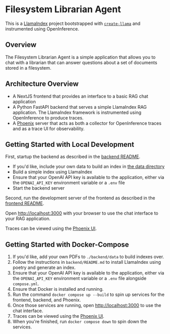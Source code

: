 # Filesystem Librarian Agent

This is a [LlamaIndex](https://www.llamaindex.ai/) project bootstrapped with [`create-llama`](https://github.com/run-llama/LlamaIndexTS/tree/main/packages/create-llama) and instrumented using OpenInference.

## Overview

The Filesystem Librarian Agent is a simple application that allows you to chat with a librarian that can answer questions about a set of documents stored in a filesystem.

## Architecture Overview

- A NextJS frontend that provides an interface to a basic RAG chat application
- A Python FastAPI backend that serves a simple LlamaIndex RAG application. The LlamaIndex framework is instrumented using OpenInference to produce traces.
- A [Phoenix](https://github.com/Arize-ai/phoenix) server that acts as both a collector for OpenInference traces and as a trace UI for observability.



## Getting Started with Local Development

First, startup the backend as described in the [backend README](./backend/README.md).

- If you'd like, include your own data to build an index in [the data directory](./backend/data/)
- Build a simple index using LlamaIndex
- Ensure that your OpenAI API key is available to the application, either via the `OPENAI_API_KEY` environment variable or a `.env` file
- Start the backend server

Second, run the development server of the frontend as described in the [frontend README](./frontend/README.md).

Open [http://localhost:3000](http://localhost:3000) with your browser to use the chat interface to your RAG application.

Traces can be viewed using the [Phoenix UI](http://localhost:6006).

## Getting Started with Docker-Compose

1. If you'd like, add your own PDFs to `./backend/data` to build indexes over.
2. Follow the instructions in `backend/README.md` to install LlamaIndex using poetry and generate an index.
3. Ensure that your OpenAI API key is available to the application, either via the `OPENAI_API_KEY` environment variable or a `.env` file alongside `compose.yml`.
4. Ensure that Docker is installed and running.
5. Run the command `docker compose up --build` to spin up services for the frontend, backend, and Phoenix.
6. Once those services are running, open [http://localhost:3000](http://localhost:3000) to use the chat interface.
7. Traces can be viewed using the [Phoenix UI](http://localhost:6006).
8. When you're finished, run `docker compose down` to spin down the services.
